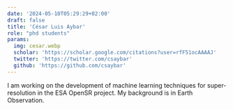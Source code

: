 ```yaml
---
date: '2024-05-10T05:29:29+02:00'
draft: false
title: 'César Luis Aybar'
role: "phd students"
params:
  img: cesar.webp
  scholar: 'https://scholar.google.com/citations?user=rfF51ocAAAAJ'
  twitter: 'https://twitter.com/csaybar'
  github: 'https://github.com/csaybar'
---
```


I am working on the development of machine learning techniques for super-resolution in the ESA OpenSR project. My background is in Earth Observation.
